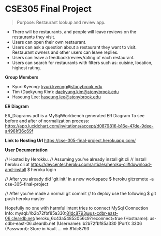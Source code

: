 # CSE305 Final Project

> Purpose: Restaurant lookup and review app.
- There will be restaurants, and people will leave reviews on the restaurants they visit. 
- Users can open their own restaurant. 
- Users can ask a question about a restaurant they want to visit. Restaurant owners and other users can leave replies.
- Users can leave a feedback/review/rating of each restaurant.
- Users can search for restaurants with filters such as: cuisine, location, highest rating.


**Group Members**

- Kyuri Kyeong: kyuri.kyeong@stonybrook.edu
- Tim (Daekyung Kim): daekyung.kim@stonybrook.edu
- Haseung Lee: haseung.lee@stonybrook.edu

**ER Diagram** 

ER_Diagrams.pdf is a MySqlWorkbench generated ER Diagram
To see before and after of normalization process: 
https://app.lucidchart.com/invitations/accept/d0879816-b16e-47de-9dee-a4961f36c69f


**Link to Hosting Url** https://cse-305-final-project.herokuapp.com/

**User Documentation**

// Hosted by Herokku.
// Assuming you've already install git cli
// Install heroku cli at https://devcenter.heroku.com/articles/heroku-cli#download-and-install
$ heroku login

// After you already did 'git init' in a new workspace
$ heroku git:remote -a cse-305-final-project

// After you've made a normal git commit
// to deploy use the following
$ git push heroku master

Hopefully no one with harmful intent tries to connect
MySql Connection Info: 
mysql://b2b72fbf85a330:81dc8793@us-cdbr-east-06.cleardb.net/heroku_6c43a54853056c9?reconnect=true
(Hostname): us-cdbr-east-06.cleardb.net
(Username): b2b72fbf85a330
(Port): 3306
(Password): Store in Vault ... ==> 81dc8793
